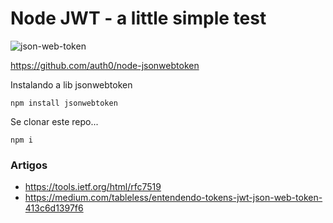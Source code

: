 
# Node JWT - a little simple test

![json-web-token](https://user-images.githubusercontent.com/1257048/85057200-d1a91d80-b176-11ea-964d-ef8534712461.jpg)


https://github.com/auth0/node-jsonwebtoken

Instalando a lib jsonwebtoken

    npm install jsonwebtoken

Se clonar este repo...

    npm i


### Artigos

- https://tools.ietf.org/html/rfc7519
- https://medium.com/tableless/entendendo-tokens-jwt-json-web-token-413c6d1397f6
